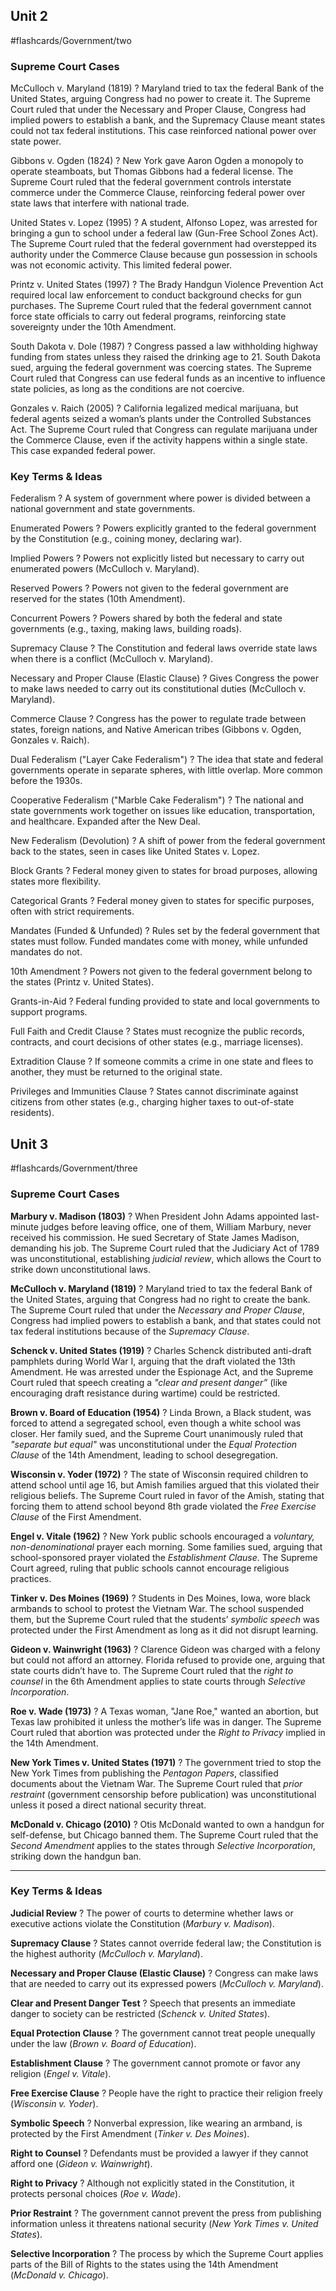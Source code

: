 
## Unit 2
#flashcards/Government/two
### Supreme Court Cases
McCulloch v. Maryland (1819)
?
Maryland tried to tax the federal Bank of the United States, arguing Congress had no power to create it. The Supreme Court ruled that under the Necessary and Proper Clause, Congress had implied powers to establish a bank, and the Supremacy Clause meant states could not tax federal institutions. This case reinforced national power over state power.

Gibbons v. Ogden (1824)
?
New York gave Aaron Ogden a monopoly to operate steamboats, but Thomas Gibbons had a federal license. The Supreme Court ruled that the federal government controls interstate commerce under the Commerce Clause, reinforcing federal power over state laws that interfere with national trade.

United States v. Lopez (1995)
?
A student, Alfonso Lopez, was arrested for bringing a gun to school under a federal law (Gun-Free School Zones Act). The Supreme Court ruled that the federal government had overstepped its authority under the Commerce Clause because gun possession in schools was not economic activity. This limited federal power.

Printz v. United States (1997)
?
The Brady Handgun Violence Prevention Act required local law enforcement to conduct background checks for gun purchases. The Supreme Court ruled that the federal government cannot force state officials to carry out federal programs, reinforcing state sovereignty under the 10th Amendment.

South Dakota v. Dole (1987)
?
Congress passed a law withholding highway funding from states unless they raised the drinking age to 21. South Dakota sued, arguing the federal government was coercing states. The Supreme Court ruled that Congress can use federal funds as an incentive to influence state policies, as long as the conditions are not coercive.

Gonzales v. Raich (2005)
?
California legalized medical marijuana, but federal agents seized a woman’s plants under the Controlled Substances Act. The Supreme Court ruled that Congress can regulate marijuana under the Commerce Clause, even if the activity happens within a single state. This case expanded federal power.

### Key Terms & Ideas

Federalism
?
A system of government where power is divided between a national government and state governments.

Enumerated Powers
?
Powers explicitly granted to the federal government by the Constitution (e.g., coining money, declaring war).

Implied Powers
?
Powers not explicitly listed but necessary to carry out enumerated powers (McCulloch v. Maryland).

Reserved Powers
?
Powers not given to the federal government are reserved for the states (10th Amendment).

Concurrent Powers
?
Powers shared by both the federal and state governments (e.g., taxing, making laws, building roads).

Supremacy Clause
?
The Constitution and federal laws override state laws when there is a conflict (McCulloch v. Maryland).

Necessary and Proper Clause (Elastic Clause)
?
Gives Congress the power to make laws needed to carry out its constitutional duties (McCulloch v. Maryland).

Commerce Clause
?
Congress has the power to regulate trade between states, foreign nations, and Native American tribes (Gibbons v. Ogden, Gonzales v. Raich).

Dual Federalism ("Layer Cake Federalism")
?
The idea that state and federal governments operate in separate spheres, with little overlap. More common before the 1930s.

Cooperative Federalism ("Marble Cake Federalism")
?
The national and state governments work together on issues like education, transportation, and healthcare. Expanded after the New Deal.

New Federalism (Devolution)
?
A shift of power from the federal government back to the states, seen in cases like United States v. Lopez.

Block Grants
?
Federal money given to states for broad purposes, allowing states more flexibility.

Categorical Grants
?
Federal money given to states for specific purposes, often with strict requirements.

Mandates (Funded & Unfunded)
?
Rules set by the federal government that states must follow. Funded mandates come with money, while unfunded mandates do not.

10th Amendment
?
Powers not given to the federal government belong to the states (Printz v. United States).

Grants-in-Aid
?
Federal funding provided to state and local governments to support programs.

Full Faith and Credit Clause
?
States must recognize the public records, contracts, and court decisions of other states (e.g., marriage licenses).

Extradition Clause
?
If someone commits a crime in one state and flees to another, they must be returned to the original state.

Privileges and Immunities Clause
?
States cannot discriminate against citizens from other states (e.g., charging higher taxes to out-of-state residents).
## Unit 3
#flashcards/Government/three
### Supreme Court Cases

**Marbury v. Madison (1803)**
?
When President John Adams appointed last-minute judges before leaving office, one of them, William Marbury, never received his commission. He sued Secretary of State James Madison, demanding his job. The Supreme Court ruled that the Judiciary Act of 1789 was unconstitutional, establishing _judicial review_, which allows the Court to strike down unconstitutional laws.
<!--SR:!2025-02-27,3,263-->

**McCulloch v. Maryland (1819)**
?
Maryland tried to tax the federal Bank of the United States, arguing that Congress had no right to create the bank. The Supreme Court ruled that under the _Necessary and Proper Clause_, Congress had implied powers to establish a bank, and that states could not tax federal institutions because of the _Supremacy Clause_.
<!--SR:!2025-02-26,2,243-->

**Schenck v. United States (1919)**
?
Charles Schenck distributed anti-draft pamphlets during World War I, arguing that the draft violated the 13th Amendment. He was arrested under the Espionage Act, and the Supreme Court ruled that speech creating a _"clear and present danger”_ (like encouraging draft resistance during wartime) could be restricted.
<!--SR:!2025-02-26,2,243-->

**Brown v. Board of Education (1954)**
?
Linda Brown, a Black student, was forced to attend a segregated school, even though a white school was closer. Her family sued, and the Supreme Court unanimously ruled that _"separate but equal"_ was unconstitutional under the _Equal Protection Clause_ of the 14th Amendment, leading to school desegregation.
<!--SR:!2025-02-27,3,263-->

**Wisconsin v. Yoder (1972)**
?
The state of Wisconsin required children to attend school until age 16, but Amish families argued that this violated their religious beliefs. The Supreme Court ruled in favor of the Amish, stating that forcing them to attend school beyond 8th grade violated the _Free Exercise Clause_ of the First Amendment.
<!--SR:!2025-02-27,3,263-->

**Engel v. Vitale (1962)**
?
New York public schools encouraged a _voluntary, non-denominational_ prayer each morning. Some families sued, arguing that school-sponsored prayer violated the _Establishment Clause_. The Supreme Court agreed, ruling that public schools cannot encourage religious practices.
<!--SR:!2025-02-25,1,223-->

**Tinker v. Des Moines (1969)**
?
Students in Des Moines, Iowa, wore black armbands to school to protest the Vietnam War. The school suspended them, but the Supreme Court ruled that the students’ _symbolic speech_ was protected under the First Amendment as long as it did not disrupt learning.
<!--SR:!2025-02-27,3,263-->

**Gideon v. Wainwright (1963)**
?
Clarence Gideon was charged with a felony but could not afford an attorney. Florida refused to provide one, arguing that state courts didn’t have to. The Supreme Court ruled that the _right to counsel_ in the 6th Amendment applies to state courts through _Selective Incorporation_.
<!--SR:!2025-02-27,3,263-->

**Roe v. Wade (1973)**
?
A Texas woman, "Jane Roe," wanted an abortion, but Texas law prohibited it unless the mother’s life was in danger. The Supreme Court ruled that abortion was protected under the _Right to Privacy_ implied in the 14th Amendment.
<!--SR:!2025-02-26,2,243-->

**New York Times v. United States (1971)**
?
The government tried to stop the New York Times from publishing the _Pentagon Papers_, classified documents about the Vietnam War. The Supreme Court ruled that _prior restraint_ (government censorship before publication) was unconstitutional unless it posed a direct national security threat.
<!--SR:!2025-02-27,3,263-->

**McDonald v. Chicago (2010)**
?
Otis McDonald wanted to own a handgun for self-defense, but Chicago banned them. The Supreme Court ruled that the _Second Amendment_ applies to the states through _Selective Incorporation_, striking down the handgun ban.
<!--SR:!2025-02-27,3,263-->

---

### Key Terms & Ideas

**Judicial Review**
?
The power of courts to determine whether laws or executive actions violate the Constitution (_Marbury v. Madison_).
<!--SR:!2025-02-26,2,243-->

**Supremacy Clause**
?
States cannot override federal law; the Constitution is the highest authority (_McCulloch v. Maryland_).
<!--SR:!2025-02-27,3,263-->

**Necessary and Proper Clause (Elastic Clause)**
?
Congress can make laws that are needed to carry out its expressed powers (_McCulloch v. Maryland_).
<!--SR:!2025-02-27,3,263-->

**Clear and Present Danger Test**
?
Speech that presents an immediate danger to society can be restricted (_Schenck v. United States_).
<!--SR:!2025-02-27,3,263-->

**Equal Protection Clause**
?
The government cannot treat people unequally under the law (_Brown v. Board of Education_).
<!--SR:!2025-02-27,3,263-->

**Establishment Clause**
?
The government cannot promote or favor any religion (_Engel v. Vitale_).
<!--SR:!2025-02-26,2,243-->

**Free Exercise Clause**
?
People have the right to practice their religion freely (_Wisconsin v. Yoder_).
<!--SR:!2025-02-27,3,263-->

**Symbolic Speech**
?
Nonverbal expression, like wearing an armband, is protected by the First Amendment (_Tinker v. Des Moines_).
<!--SR:!2025-02-27,3,263-->

**Right to Counsel**
?
Defendants must be provided a lawyer if they cannot afford one (_Gideon v. Wainwright_).
<!--SR:!2025-02-25,1,223-->

**Right to Privacy**
?
Although not explicitly stated in the Constitution, it protects personal choices (_Roe v. Wade_).
<!--SR:!2025-02-26,2,243-->

**Prior Restraint**
?
The government cannot prevent the press from publishing information unless it threatens national security (_New York Times v. United States_).
<!--SR:!2025-02-27,3,263-->

**Selective Incorporation**
?
The process by which the Supreme Court applies parts of the Bill of Rights to the states using the 14th Amendment (_McDonald v. Chicago_).
<!--SR:!2025-02-25,1,223-->